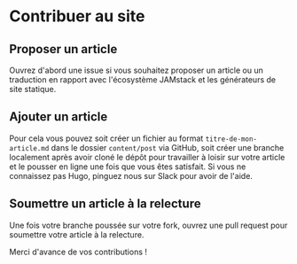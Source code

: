 # Contribuer au site

## Proposer un article

Ouvrez d'abord une issue si vous souhaitez proposer un article ou un traduction en rapport avec l'écosystème JAMstack et les générateurs de site statique.

## Ajouter un article

Pour cela vous pouvez soit créer un fichier au format `titre-de-mon-article.md` dans le dossier `content/post` via GitHub, soit créer une branche localement après avoir cloné le dépôt pour travailler à loisir sur votre article et le pousser en ligne une fois que vous êtes satisfait.
Si vous ne connaissez pas Hugo, pinguez nous sur Slack pour avoir de l'aide.

## Soumettre un article à la relecture

Une fois votre branche poussée sur votre fork, ouvrez une pull request pour soumettre votre article à la relecture.

Merci d'avance de vos contributions !
